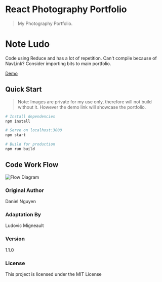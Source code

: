 # React Photography Portfolio
> My Photography Portfolio. 

# Note Ludo 
Code using Reduce and has a lot of repetition.
Can't compile because of NavLink?
Consider importing bits to main portfolio.

[Demo](https://ludovic.rocks)
## Quick Start
> Note: Images are private for my use only, therefore will not build without it. However the demo link will showcase the portfolio. 
``` bash
# Install dependencies
npm install

# Serve on localhost:3000
npm start

# Build for production
npm run build
```

## Code Work Flow
![Flow Diagram](https://www.dropbox.com/s/6l7tl4mvuh4dci7/Portfolio_Flowdiagram.png?raw=1)

### Original Author

Daniel Nguyen

### Adaptation By

Ludovic Migneault

### Version

1.1.0

### License

This project is licensed under the MIT License

